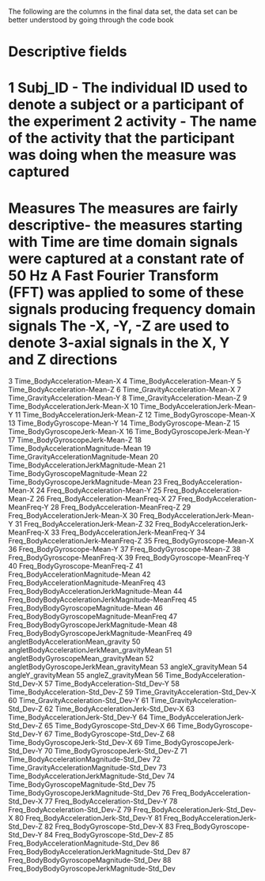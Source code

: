 The following are the columns in the final data set, the data set can be better understood by going through the code book

Descriptive fields
===============================
1 Subj_ID - The individual ID used to denote a subject or a participant of the experiment
2 activity - The name of the activity that the participant was doing when the measure was captured
===============================
Measures
The measures are fairly descriptive- the measures starting with Time are time domain signals were captured at a constant rate of 50 Hz
A Fast Fourier Transform (FFT) was applied to some of these signals producing frequency domain signals
The -X, -Y, -Z are used to denote 3-axial signals in the X, Y and Z directions
===============================
3 Time_BodyAcceleration-Mean-X 
4 Time_BodyAcceleration-Mean-Y 
5 Time_BodyAcceleration-Mean-Z 
6 Time_GravityAcceleration-Mean-X
7 Time_GravityAcceleration-Mean-Y
8 Time_GravityAcceleration-Mean-Z
9 Time_BodyAccelerationJerk-Mean-X 
10 Time_BodyAccelerationJerk-Mean-Y 
11 Time_BodyAccelerationJerk-Mean-Z 
12 Time_BodyGyroscope-Mean-X
13 Time_BodyGyroscope-Mean-Y
14 Time_BodyGyroscope-Mean-Z
15 Time_BodyGyroscopeJerk-Mean-X
16 Time_BodyGyroscopeJerk-Mean-Y
17 Time_BodyGyroscopeJerk-Mean-Z
18 Time_BodyAccelerationMagnitude-Mean
19 Time_GravityAccelerationMagnitude-Mean 
20 Time_BodyAccelerationJerkMagnitude-Mean
21 Time_BodyGyroscopeMagnitude-Mean 
22 Time_BodyGyroscopeJerkMagnitude-Mean 
23 Freq_BodyAcceleration-Mean-X 
24 Freq_BodyAcceleration-Mean-Y 
25 Freq_BodyAcceleration-Mean-Z 
26 Freq_BodyAcceleration-MeanFreq-X 
27 Freq_BodyAcceleration-MeanFreq-Y 
28 Freq_BodyAcceleration-MeanFreq-Z 
29 Freq_BodyAccelerationJerk-Mean-X 
30 Freq_BodyAccelerationJerk-Mean-Y 
31 Freq_BodyAccelerationJerk-Mean-Z 
32 Freq_BodyAccelerationJerk-MeanFreq-X 
33 Freq_BodyAccelerationJerk-MeanFreq-Y 
34 Freq_BodyAccelerationJerk-MeanFreq-Z 
35 Freq_BodyGyroscope-Mean-X
36 Freq_BodyGyroscope-Mean-Y
37 Freq_BodyGyroscope-Mean-Z
38 Freq_BodyGyroscope-MeanFreq-X
39 Freq_BodyGyroscope-MeanFreq-Y
40 Freq_BodyGyroscope-MeanFreq-Z
41 Freq_BodyAccelerationMagnitude-Mean
42 Freq_BodyAccelerationMagnitude-MeanFreq
43 Freq_BodyBodyAccelerationJerkMagnitude-Mean
44 Freq_BodyBodyAccelerationJerkMagnitude-MeanFreq
45 Freq_BodyBodyGyroscopeMagnitude-Mean 
46 Freq_BodyBodyGyroscopeMagnitude-MeanFreq 
47 Freq_BodyBodyGyroscopeJerkMagnitude-Mean 
48 Freq_BodyBodyGyroscopeJerkMagnitude-MeanFreq 
49 angletBodyAccelerationMean_gravity 
50 angletBodyAccelerationJerkMean_gravityMean 
51 angletBodyGyroscopeMean_gravityMean
52 angletBodyGyroscopeJerkMean_gravityMean
53 angleX_gravityMean 
54 angleY_gravityMean 
55 angleZ_gravityMean 
56 Time_BodyAcceleration-Std_Dev-X
57 Time_BodyAcceleration-Std_Dev-Y
58 Time_BodyAcceleration-Std_Dev-Z
59 Time_GravityAcceleration-Std_Dev-X 
60 Time_GravityAcceleration-Std_Dev-Y 
61 Time_GravityAcceleration-Std_Dev-Z 
62 Time_BodyAccelerationJerk-Std_Dev-X
63 Time_BodyAccelerationJerk-Std_Dev-Y
64 Time_BodyAccelerationJerk-Std_Dev-Z
65 Time_BodyGyroscope-Std_Dev-X 
66 Time_BodyGyroscope-Std_Dev-Y 
67 Time_BodyGyroscope-Std_Dev-Z 
68 Time_BodyGyroscopeJerk-Std_Dev-X 
69 Time_BodyGyroscopeJerk-Std_Dev-Y 
70 Time_BodyGyroscopeJerk-Std_Dev-Z 
71 Time_BodyAccelerationMagnitude-Std_Dev 
72 Time_GravityAccelerationMagnitude-Std_Dev
73 Time_BodyAccelerationJerkMagnitude-Std_Dev 
74 Time_BodyGyroscopeMagnitude-Std_Dev
75 Time_BodyGyroscopeJerkMagnitude-Std_Dev
76 Freq_BodyAcceleration-Std_Dev-X
77 Freq_BodyAcceleration-Std_Dev-Y
78 Freq_BodyAcceleration-Std_Dev-Z
79 Freq_BodyAccelerationJerk-Std_Dev-X
80 Freq_BodyAccelerationJerk-Std_Dev-Y
81 Freq_BodyAccelerationJerk-Std_Dev-Z
82 Freq_BodyGyroscope-Std_Dev-X 
83 Freq_BodyGyroscope-Std_Dev-Y 
84 Freq_BodyGyroscope-Std_Dev-Z 
85 Freq_BodyAccelerationMagnitude-Std_Dev 
86 Freq_BodyBodyAccelerationJerkMagnitude-Std_Dev 
87 Freq_BodyBodyGyroscopeMagnitude-Std_Dev
88 Freq_BodyBodyGyroscopeJerkMagnitude-Std_Dev